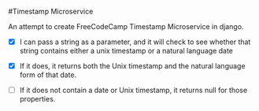 #Timestamp Microservice

An attempt to create FreeCodeCamp Timestamp Microservice in django. 

- [x] I can pass a string as a parameter, and it will check to see whether that string contains either a unix timestamp or a natural language date 

- [x] If it does, it returns both the Unix timestamp and the natural language form of that date.

- [ ]  If it does not contain a date or Unix timestamp, it returns null for those properties. 
